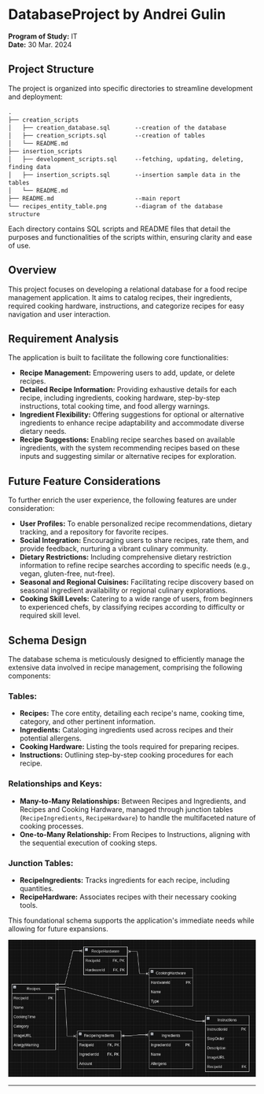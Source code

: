 # DatabaseProject by Andrei Gulin

**Program of Study:** IT  
**Date:** 30 Mar. 2024

## Project Structure

The project is organized into specific directories to streamline development and deployment:

```
.
├── creation_scripts
│   ├── creation_database.sql       --creation of the database
│   ├── creation_scripts.sql        --creation of tables
│   └── README.md
├── insertion_scripts
│   ├── development_scripts.sql     --fetching, updating, deleting, finding data
│   ├── insertion_scripts.sql       --insertion sample data in the tables
│   └── README.md
├── README.md                       --main report
└── recipes_entity_table.png        --diagram of the database structure
```

Each directory contains SQL scripts and README files that detail the purposes and functionalities of the scripts within, ensuring clarity and ease of use.

## Overview

This project focuses on developing a relational database for a food recipe management application. It aims to catalog recipes, their ingredients, required cooking hardware, instructions, and categorize recipes for easy navigation and user interaction.

## Requirement Analysis

The application is built to facilitate the following core functionalities:

- **Recipe Management:** Empowering users to add, update, or delete recipes.
- **Detailed Recipe Information:** Providing exhaustive details for each recipe, including ingredients, cooking hardware, step-by-step instructions, total cooking time, and food allergy warnings.
- **Ingredient Flexibility:** Offering suggestions for optional or alternative ingredients to enhance recipe adaptability and accommodate diverse dietary needs.
- **Recipe Suggestions:** Enabling recipe searches based on available ingredients, with the system recommending recipes based on these inputs and suggesting similar or alternative recipes for exploration.

## Future Feature Considerations

To further enrich the user experience, the following features are under consideration:

- **User Profiles:** To enable personalized recipe recommendations, dietary tracking, and a repository for favorite recipes.
- **Social Integration:** Encouraging users to share recipes, rate them, and provide feedback, nurturing a vibrant culinary community.
- **Dietary Restrictions:** Including comprehensive dietary restriction information to refine recipe searches according to specific needs (e.g., vegan, gluten-free, nut-free).
- **Seasonal and Regional Cuisines:** Facilitating recipe discovery based on seasonal ingredient availability or regional culinary explorations.
- **Cooking Skill Levels:** Catering to a wide range of users, from beginners to experienced chefs, by classifying recipes according to difficulty or required skill level.

## Schema Design

The database schema is meticulously designed to efficiently manage the extensive data involved in recipe management, comprising the following components:

### Tables:

- **Recipes:** The core entity, detailing each recipe's name, cooking time, category, and other pertinent information.
- **Ingredients:** Cataloging ingredients used across recipes and their potential allergens.
- **Cooking Hardware:** Listing the tools required for preparing recipes.
- **Instructions:** Outlining step-by-step cooking procedures for each recipe.

### Relationships and Keys:

- **Many-to-Many Relationships:** Between Recipes and Ingredients, and Recipes and Cooking Hardware, managed through junction tables (`RecipeIngredients`, `RecipeHardware`) to handle the multifaceted nature of cooking processes.
- **One-to-Many Relationship:** From Recipes to Instructions, aligning with the sequential execution of cooking steps.

### Junction Tables:

- **RecipeIngredients:** Tracks ingredients for each recipe, including quantities.
- **RecipeHardware:** Associates recipes with their necessary cooking tools.

This foundational schema supports the application's immediate needs while allowing for future expansions.

![Database Design Picture](recipes_entity_table.png "Database Schema Design")

---
